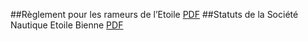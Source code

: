 
##Règlement pour les rameurs de l’Etoile
[PDF](etoile_bienne_regles.pdf)
##Statuts de la Société Nautique Etoile Bienne
[PDF](etoile_statuts.pdf)